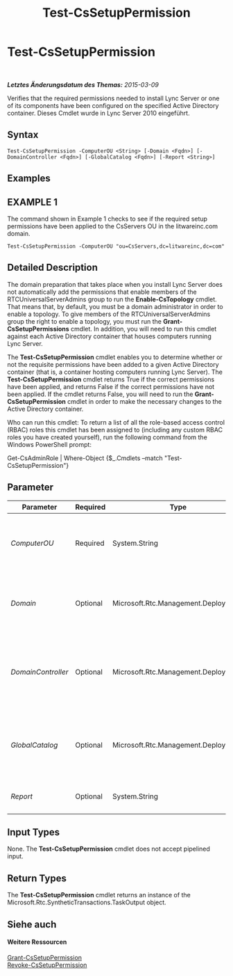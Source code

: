 ﻿---
title: Test-CsSetupPermission
TOCTitle: Test-CsSetupPermission
ms:assetid: 604ccb97-278a-4588-9ab8-991aaabae275
ms:mtpsurl: https://technet.microsoft.com/de-de/library/Gg398428(v=OCS.15)
ms:contentKeyID: 49294165
ms.date: 05/19/2016
mtps_version: v=OCS.15
ms.translationtype: HT
---

# Test-CsSetupPermission

 

_**Letztes Änderungsdatum des Themas:** 2015-03-09_

Verifies that the required permissions needed to install Lync Server or one of its components have been configured on the specified Active Directory container. Dieses Cmdlet wurde in Lync Server 2010 eingeführt.

## Syntax

    Test-CsSetupPermission -ComputerOU <String> [-Domain <Fqdn>] [-DomainController <Fqdn>] [-GlobalCatalog <Fqdn>] [-Report <String>]

## Examples

## EXAMPLE 1

The command shown in Example 1 checks to see if the required setup permissions have been applied to the CsServers OU in the litwareinc.com domain.

    Test-CsSetupPermission -ComputerOU "ou=CsServers,dc=litwareinc,dc=com"

## Detailed Description

The domain preparation that takes place when you install Lync Server does not automatically add the permissions that enable members of the RTCUniversalServerAdmins group to run the **Enable-CsTopology** cmdlet. That means that, by default, you must be a domain administrator in order to enable a topology. To give members of the RTCUniversalServerAdmins group the right to enable a topology, you must run the **Grant-CsSetupPermissions** cmdlet. In addition, you will need to run this cmdlet against each Active Directory container that houses computers running Lync Server.

The **Test-CsSetupPermission** cmdlet enables you to determine whether or not the requisite permissions have been added to a given Active Directory container (that is, a container hosting computers running Lync Server). The **Test-CsSetupPermission** cmdlet returns True if the correct permissions have been applied, and returns False if the correct permissions have not been applied. If the cmdlet returns False, you will need to run the **Grant-CsSetupPermission** cmdlet in order to make the necessary changes to the Active Directory container.

Who can run this cmdlet: To return a list of all the role-based access control (RBAC) roles this cmdlet has been assigned to (including any custom RBAC roles you have created yourself), run the following command from the Windows PowerShell prompt:

Get-CsAdminRole | Where-Object {$\_.Cmdlets –match "Test-CsSetupPermission"}

## Parameter


<table>
<colgroup>
<col style="width: 25%" />
<col style="width: 25%" />
<col style="width: 25%" />
<col style="width: 25%" />
</colgroup>
<thead>
<tr class="header">
<th>Parameter</th>
<th>Required</th>
<th>Type</th>
<th>Description</th>
</tr>
</thead>
<tbody>
<tr class="odd">
<td><p><em>ComputerOU</em></p></td>
<td><p>Required</p></td>
<td><p>System.String</p></td>
<td><p>Distinguished name of the organizational unit (OU) that contains the accounts for the computers running Lync Server. For example: &quot;ou=CsServers,dc=litwareinc,dc=com&quot;.</p></td>
</tr>
<tr class="even">
<td><p><em>Domain</em></p></td>
<td><p>Optional</p></td>
<td><p>Microsoft.Rtc.Management.Deploy.Fqdn</p></td>
<td><p>Name of the domain where the OU to be checked is located. If this parameter is not included, then the <strong>Test-CsSetupPermission</strong> cmdlet will look for the OU in the current domain.</p></td>
</tr>
<tr class="odd">
<td><p><em>DomainController</em></p></td>
<td><p>Optional</p></td>
<td><p>Microsoft.Rtc.Management.Deploy.Fqdn</p></td>
<td><p>Fully qualified domain name (FQDN) of a domain controller in your domain. This parameter is not required if you are running the <strong>Test-CsSetupPermission</strong> cmdlet on a computer with an account in your domain.</p></td>
</tr>
<tr class="even">
<td><p><em>GlobalCatalog</em></p></td>
<td><p>Optional</p></td>
<td><p>Microsoft.Rtc.Management.Deploy.Fqdn</p></td>
<td><p>FQDN of a global catalog server in your domain. This parameter is not required if you are running the <strong>Test-CsSetupPermission</strong> cmdlet on a computer with an account in your domain.</p></td>
</tr>
<tr class="odd">
<td><p><em>Report</em></p></td>
<td><p>Optional</p></td>
<td><p>System.String</p></td>
<td><p>Reports detailed activity to the screen as the cmdlet runs.</p></td>
</tr>
</tbody>
</table>


## Input Types

None. The **Test-CsSetupPermission** cmdlet does not accept pipelined input.

## Return Types

The **Test-CsSetupPermission** cmdlet returns an instance of the Microsoft.Rtc.SyntheticTransactions.TaskOutput object.

## Siehe auch

#### Weitere Ressourcen

[Grant-CsSetupPermission](grant-cssetuppermission.md)  
[Revoke-CsSetupPermission](revoke-cssetuppermission.md)

